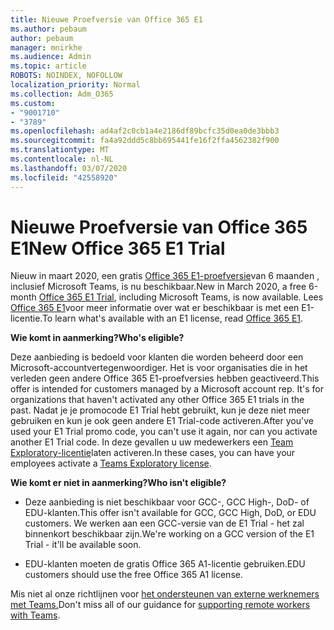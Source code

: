 ```yaml
---
title: Nieuwe Proefversie van Office 365 E1
ms.author: pebaum
author: pebaum
manager: mnirkhe
ms.audience: Admin
ms.topic: article
ROBOTS: NOINDEX, NOFOLLOW
localization_priority: Normal
ms.collection: Adm_O365
ms.custom:
- "9001710"
- "3789"
ms.openlocfilehash: ad4af2c0cb1a4e2186df89bcfc35d0ea0de3bbb3
ms.sourcegitcommit: fa4a92ddd5c8bb695441fe16f2ffa4562382f900
ms.translationtype: MT
ms.contentlocale: nl-NL
ms.lasthandoff: 03/07/2020
ms.locfileid: "42558920"
---
```

# <a name="new-office-365-e1-trial"></a><span data-ttu-id="be1d3-102">Nieuwe Proefversie van Office 365 E1</span><span class="sxs-lookup"><span data-stu-id="be1d3-102">New Office 365 E1 Trial</span></span>

<span data-ttu-id="be1d3-103">Nieuw in maart 2020, een gratis [Office 365 E1-proefversie](https://docs.microsoft.com/MicrosoftTeams/e1-trial-license)van 6 maanden , inclusief Microsoft Teams, is nu beschikbaar.</span><span class="sxs-lookup"><span data-stu-id="be1d3-103">New in March 2020, a free 6-month [Office 365 E1 Trial](https://docs.microsoft.com/MicrosoftTeams/e1-trial-license), including Microsoft Teams, is now available.</span></span> <span data-ttu-id="be1d3-104">Lees [Office 365 E1](https://www.microsoft.com/microsoft-365/business/office-365-enterprise-e1-business-software)voor meer informatie over wat er beschikbaar is met een E1-licentie.</span><span class="sxs-lookup"><span data-stu-id="be1d3-104">To learn what's available with an E1 license, read [Office 365 E1](https://www.microsoft.com/microsoft-365/business/office-365-enterprise-e1-business-software).</span></span>

<span data-ttu-id="be1d3-105">**Wie komt in aanmerking?**</span><span class="sxs-lookup"><span data-stu-id="be1d3-105">**Who's eligible?**</span></span>

<span data-ttu-id="be1d3-106">Deze aanbieding is bedoeld voor klanten die worden beheerd door een Microsoft-accountvertegenwoordiger. Het is voor organisaties die in het verleden geen andere Office 365 E1-proefversies hebben geactiveerd.</span><span class="sxs-lookup"><span data-stu-id="be1d3-106">This offer is intended for customers managed by a Microsoft account rep. It's for organizations that haven't activated any other Office 365 E1 trials in the past.</span></span> <span data-ttu-id="be1d3-107">Nadat je je promocode E1 Trial hebt gebruikt, kun je deze niet meer gebruiken en kun je ook geen andere E1 Trial-code activeren.</span><span class="sxs-lookup"><span data-stu-id="be1d3-107">After you've used your E1 Trial promo code, you can't use it again, nor can you activate another E1 Trial code.</span></span> <span data-ttu-id="be1d3-108">In deze gevallen u uw medewerkers een [Team Exploratory-licentie](https://docs.microsoft.com/MicrosoftTeams/teams-exploratory)laten activeren.</span><span class="sxs-lookup"><span data-stu-id="be1d3-108">In these cases, you can have your employees activate a [Teams Exploratory license](https://docs.microsoft.com/MicrosoftTeams/teams-exploratory).</span></span>

<span data-ttu-id="be1d3-109">**Wie komt er niet in aanmerking?**</span><span class="sxs-lookup"><span data-stu-id="be1d3-109">**Who isn't eligible?**</span></span>

- <span data-ttu-id="be1d3-110">Deze aanbieding is niet beschikbaar voor GCC-, GCC High-, DoD- of EDU-klanten.</span><span class="sxs-lookup"><span data-stu-id="be1d3-110">This offer isn't available for GCC, GCC High, DoD, or EDU customers.</span></span> <span data-ttu-id="be1d3-111">We werken aan een GCC-versie van de E1 Trial - het zal binnenkort beschikbaar zijn.</span><span class="sxs-lookup"><span data-stu-id="be1d3-111">We're working on a GCC version of the E1 Trial - it'll be available soon.</span></span>

 - <span data-ttu-id="be1d3-112">EDU-klanten moeten de gratis Office 365 A1-licentie gebruiken.</span><span class="sxs-lookup"><span data-stu-id="be1d3-112">EDU customers should use the free Office 365 A1 license.</span></span>

<span data-ttu-id="be1d3-113">Mis niet al onze richtlijnen voor [het ondersteunen van externe werknemers met Teams.](https://docs.microsoft.com/MicrosoftTeams/support-remote-work-with-teams)</span><span class="sxs-lookup"><span data-stu-id="be1d3-113">Don't miss all of our guidance for [supporting remote workers with Teams](https://docs.microsoft.com/MicrosoftTeams/support-remote-work-with-teams).</span></span>
